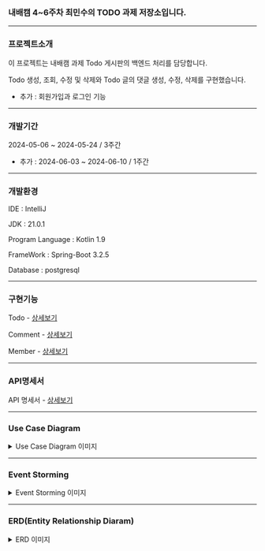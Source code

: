 ### 내배캠 4~6주차 최민수의 TODO 과제 저장소입니다.

-----------------

### 프로젝트소개

이 프로젝트는 내배캠 과제 Todo 게시판의 백엔드 처리를 담당합니다.

Todo 생성, 조회, 수정 및 삭제와 Todo 글의 댓글 생성, 수정, 삭제를 구현했습니다.

+ 추가 : 회원가입과 로그인 기능

---------

### 개발기간
2024-05-06 ~ 2024-05-24 / 3주간

+ 추가 : 2024-06-03 ~ 2024-06-10 / 1주간
------------

### 개발환경
IDE : IntelliJ

JDK : 21.0.1

Program Language : Kotlin 1.9

FrameWork : Spring-Boot 3.2.5

Database : postgresql

------------------

### 구현기능

Todo - [상세보기](https://github.com/HifumiAlice/todoList_assignment/wiki/Todo)

Comment - [상세보기](https://github.com/HifumiAlice/todoList_assignment/wiki/Comment)

Member - [상세보기](https://github.com/HifumiAlice/todoList_assignment/wiki/Member)

------------------------------------------

### API명세서

API 명세서 - [상세보기](https://github.com/HifumiAlice/todoList_assignment/wiki)

-------------------------------

### Use Case Diagram

<details>
  <summary>Use Case Diagram 이미지</summary>
  <div markdown="1">
    <img src = "https://github.com/HifumiAlice/todoList_assignment/blob/dev/memo/images/%EC%9C%A0%EC%8A%A4%EC%BC%80%EC%9D%B4%EC%8A%A4%EB%8B%A4%EC%9D%B4%EC%96%B4%EA%B7%B8%EB%9E%A8-2.png" art = "https://github.com/HifumiAlice/todoList_assignment/blob/main/memo/images/%EC%9C%A0%EC%8A%A4%EC%BC%80%EC%9D%B4%EC%8A%A4%EB%8B%A4%EC%9D%B4%EC%96%B4%EA%B7%B8%EB%9E%A8.png">
    
  </div>
</details>


-----------------------

### Event Storming
<details>
  <summary>Event Storming 이미지</summary>
  <div markdown="1">
    <img src = "https://github.com/HifumiAlice/todoList_assignment/blob/dev/memo/images/EventStorming-2.png" art = "https://github.com/HifumiAlice/todoList_assignment/blob/main/memo/images/EventStorming.png">
  </div>
</details>

-------------------------------------
### ERD(Entity Relationship Diaram)
<details>
  <summary>ERD 이미지</summary>
  <div markdown="1">
    <img src = "https://github.com/HifumiAlice/todoList_assignment/blob/dev/memo/images/ERD-2.png" art = "https://github.com/HifumiAlice/todoList_assignment/blob/main/memo/images/ERD.png">
  </div>
</details>



